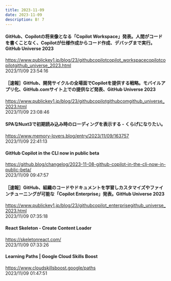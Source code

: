 ```yaml
---
title: 2023-11-09
date: 2023-11-09
description: B! 7
---
```


#### GitHub、Copilotの将来像となる「Copilot Workspace」発表。人間がコードを書くことなく、Copilotが仕様作成からコード作成、デバッグまで実行。GitHub Universe 2023
https://www.publickey1.jp/blog/23/githubcopilotcopilot_workspacecopilotcopilotgithub_universe_2023.html<br>
2023/11/09 23:54:16<br>


#### ［速報］GitHub、開発サイクルの全場面でCopilotを提供する戦略。モバイルアプリ化、GitHub.comサイト上での提供など発表、GitHub Universe 2023
https://www.publickey1.jp/blog/23/githubcopilotgithubcomgithub_universe_2023.html<br>
2023/11/09 23:08:46<br>


#### SPAなNuxt3で初期読み込み時のローディングを表示する - くらげになりたい。
https://www.memory-lovers.blog/entry/2023/11/09/163757<br>
2023/11/09 22:41:13<br>


#### GitHub Copilot in the CLI now in public beta
https://github.blog/changelog/2023-11-08-github-copilot-in-the-cli-now-in-public-beta/<br>
2023/11/09 09:47:57<br>


#### ［速報］GitHub、組織のコードやドキュメントを学習しカスタマイズやファインチューニングが可能な「Copilot Enterprise」発表。GitHub Universe 2023
https://www.publickey1.jp/blog/23/githubcopilot_enterprisegithub_universe_2023.html<br>
2023/11/09 07:35:18<br>


#### React Skeleton - Create Content Loader
https://skeletonreact.com/<br>
2023/11/09 07:33:26<br>


#### Learning Paths | Google Cloud Skills Boost
https://www.cloudskillsboost.google/paths<br>
2023/11/09 01:47:51<br>


